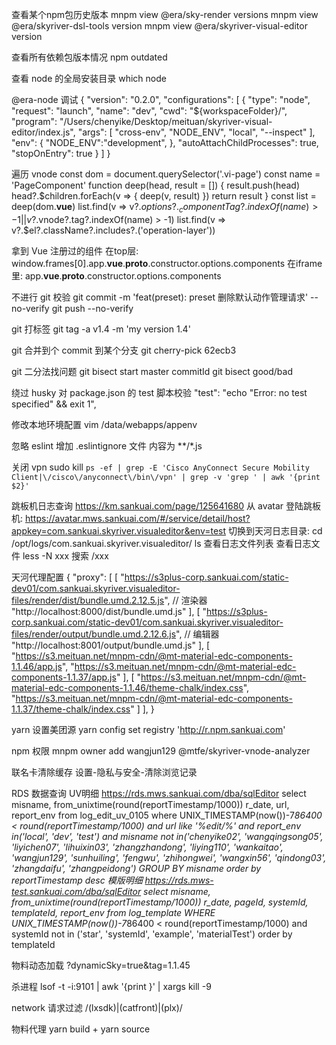 查看某个npm包历史版本
  mnpm view @era/sky-render versions
  mnpm view @era/skyriver-dsl-tools version
  mnpm view @era/skyriver-visual-editor version

查看所有依赖包版本情况
  npm outdated

查看 node 的全局安装目录
  which node

@era-node 调试
  {
    "version": "0.2.0",
    "configurations": [
      {
        "type": "node",
        "request": "launch",
        "name": "dev",
        "cwd": "${workspaceFolder}/",
        "program": "/Users/chenyike/Desktop/meituan/skyriver-visual-editor/index.js",
        "args": [
          "cross-env", "NODE_ENV", "local", "--inspect"
        ],
        "env": {
          "NODE_ENV":"development",
        },
        "autoAttachChildProcesses": true,
        "stopOnEntry": true
      }
    ]
  }

遍历 vnode
  const dom = document.querySelector('.vi-page')
  const name = 'PageComponent'
  function deep(head, result = []) {
    result.push(head)
    head?.$children.forEach(v => {
      deep(v, result)
    })
    return result
  }
  const list = deep(dom.__vue__)
  list.find(v => v?.$options?._componentTag?.indexOf(name) > -1 || v?.$vnode?.tag?.indexOf(name) > -1)
  list.find(v => v?.$el?.className?.includes?.('operation-layer'))
  
拿到 Vue 注册过的组件
  在top层: window.frames[0].app.__vue__.__proto__.constructor.options.components
  在iframe里: app.__vue__.__proto__.constructor.options.components

不进行 git 校验
  git commit -m 'feat(preset): preset 删除默认动作管理请求' --no-verify
  git push --no-verify

git 打标签
  git tag -a v1.4 -m 'my version 1.4'

git 合并到个 commit 到某个分支
  git cherry-pick 62ecb3

git 二分法找问题
  git bisect start master commitId
  git bisect good/bad

绕过 husky 对 package.json 的 test 脚本校验
  "test": "echo \"Error: no test specified\" && exit 1",

修改本地环境配置
  vim /data/webapps/appenv

忽略 eslint
  增加 .eslintignore 文件 内容为 **/*.js

关闭 vpn
  sudo kill `ps -ef | grep -E 'Cisco AnyConnect Secure Mobility Client|\/cisco\/anyconnect\/bin\/vpn' | grep -v 'grep ' | awk '{print $2}'`

跳板机日志查询 https://km.sankuai.com/page/125641680
  从 avatar 登陆跳板机: https://avatar.mws.sankuai.com/#/service/detail/host?appkey=com.sankuai.skyriver.visualeditor&env=test
  切换到天河日志目录: cd /opt/logs/com.sankuai.skyriver.visualeditor/
  ls 查看日志文件列表
  查看日志文件 less -N xxx 
  搜索 /xxx

天河代理配置
  {
    "proxy": [
      [
        "https://s3plus-corp.sankuai.com/static-dev01/com.sankuai.skyriver.visualeditor-files/render/dist/bundle.umd.2.12.5.js", // 渲染器
        "http://localhost:8000/dist/bundle.umd.js"
      ],
      [
        "https://s3plus-corp.sankuai.com/static-dev01/com.sankuai.skyriver.visualeditor-files/render/output/bundle.umd.2.12.6.js", // 编辑器
        "http://localhost:8001/output/bundle.umd.js"
      ],
      [
        "https://s3.meituan.net/mnpm-cdn/@mt-material-edc-components-1.1.46/app.js",
        "https://s3.meituan.net/mnpm-cdn/@mt-material-edc-components-1.1.37/app.js"
      ],
      [
        "https://s3.meituan.net/mnpm-cdn/@mt-material-edc-components-1.1.46/theme-chalk/index.css",
        "https://s3.meituan.net/mnpm-cdn/@mt-material-edc-components-1.1.37/theme-chalk/index.css"
      ]
    ],
  }

yarn 设置美团源
  yarn config set registry 'http://r.npm.sankuai.com'

npm 权限
  mnpm owner add wangjun129 @mtfe/skyriver-vnode-analyzer

联名卡清除缓存
  设置-隐私与安全-清除浏览记录

RDS 数据查询
  UV明细 https://rds.mws.sankuai.com/dba/sqlEditor
    select misname, from_unixtime(round(reportTimestamp/1000)) r_date, url, report_env from log_edit_uv_0105 where UNIX_TIMESTAMP(now())-7*86400 < round(reportTimestamp/1000) and url like '%edit/%' and report_env in('local', 'dev', 'test') and misname not in('chenyike02', 'wangqingsong05', 'liyichen07', 'lihuixin03', 'zhangzhandong', 'liying110', 'wankaitao', 'wangjun129', 'sunhuiling', 'fengwu', 'zhihongwei', 'wangxin56', 'qindong03', 'zhangdaifu', 'zhangpeidong') GROUP BY misname order by reportTimestamp desc
  模版明细 https://rds.mws-test.sankuai.com/dba/sqlEditor
    select misname, from_unixtime(round(reportTimestamp/1000)) r_date, pageId, systemId, templateId, report_env from log_template WHERE UNIX_TIMESTAMP(now())-7*86400 < round(reportTimestamp/1000) and systemId not in ('star', 'systemId', 'example', 'materialTest') order by templateId

物料动态加载
  ?dynamicSky=true&tag=1.1.45

杀进程
  lsof -t -i:9101 | awk '{print }' | xargs kill -9

network 请求过滤
  /(lxsdk)|(catfront)|(plx)/

物料代理
  yarn build + yarn source